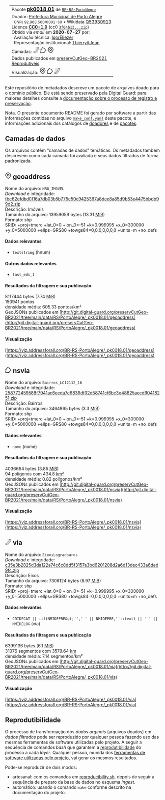 <aside>
<table align="right" style="padding: 1em">
<tr><td>Pacote <a target="_git" title="link canônico para o git deste pacote" href="http://git.digital-guard.org/preserv-BR/blob/main/data/RS/PortoAlegre/_pk0018.01"><big><b>pk0018.01</b></big></a> de <small><a target="_osmcodes" title="Jurisdição" href="https://osm.codes/BR-RS-PortoAlegre">BR-RS-PortoAlegre</a></small>
</td></tr>
<tr><td>
Doador: <a rel="external" target="_doador" href="https://prefeitura.poa.br/">Prefeitura Municipal de Porto Alegre</a>
<br/>&nbsp; <small>CNPJ 92.963.560/0001-60</small> • Wikidata <a rel="external" target="_doador" title="link descritor Wikidata do doador" href="https://www.wikidata.org/wiki/Q53930913">Q53930913</a></small><br/>
Licença <a rel="external" target="_doador" href="https://creativecommons.org/publicdomain/zero/1.0/"><b>CC0-1.0</b></a> (cc0 <a title="SHA256 3f04b132268e9924262327225ea8ac0914eb411307747ad93f19333e0d7d15dc.zip" href="http://dl.digital-guard.org/3f04b132268e9924262327225ea8ac0914eb411307747ad93f19333e0d7d15dc.zip"><code>3f04b13...zip</code></a>)<br/>
Obtido via <i>email</i> em <b>2020-07-27</b> por:
<br/>&nbsp; Avaliação técnica: <a rel="external" target="_gitPerson" title="usuário Git" href="https://github.com/IgorEliezer">IgorEliezer</a>
<br/>&nbsp; Representação institucional: <a rel="external" target="_gitPerson" title="usuário Git" href="https://github.com/ThierryAJean">ThierryAJean</a><br/>
</td></tr>
<tr><td>Camadas: <a title="via" href="#-via"><img src="https://raw.githubusercontent.com/digital-guard/preserv/main/docs/assets/layerIcon-via.png" alt="via" width="20"/></a> <a title="nsvia" href="#-nsvia"><img src="https://raw.githubusercontent.com/digital-guard/preserv/main/docs/assets/layerIcon-nsvia.png" alt="nsvia" width="20"/></a> <a title="geoaddress" href="#-geoaddress"><img src="https://raw.githubusercontent.com/digital-guard/preserv/main/docs/assets/layerIcon-geoaddress.png" alt="geoaddress" width="20"/></a> </td></tr>
<tr><td>Dados publicados em <a href="http://git.digital-guard.org/preservCutGeo-BR2021/tree/main/data/RS/PortoAlegre/_pk0018.01">preservCutGeo-BR2021</a><br/><a href="#reprodutibilidade">Reprodutíveis</a></td></tr>
<tr><td>Visualização: <a title="geoaddress" href="https://viz.addressforall.org/BR-RS-PortoAlegre/_pk0018.01/geoaddress"><img src="https://raw.githubusercontent.com/digital-guard/preserv/main/docs/assets/layerIcon-geoaddress.png" alt="geoaddress" width="20"/></a> <a title="nsvia" href="https://viz.addressforall.org/BR-RS-PortoAlegre/_pk0018.01/nsvia"><img src="https://raw.githubusercontent.com/digital-guard/preserv/main/docs/assets/layerIcon-nsvia.png" alt="nsvia" width="20"/></a> <a title="via" href="https://viz.addressforall.org/BR-RS-PortoAlegre/_pk0018.01/via"><img src="https://raw.githubusercontent.com/digital-guard/preserv/main/docs/assets/layerIcon-via.png" alt="via" width="20"/></a> </td></tr>
</table>
</aside>

<section>

Este repositório de metadados descreve um pacote de arquivos doado para o domínio público. Ele está sendo preservado pela Digital Guard: para maiores detalhes consulte a [documentação sobre o processo de registro e preservação](https://wiki.addressforall.org/doc/Documentação_Digital-guard).

Nota. O presente documento README foi gerado por software a partir das informações contidas no arquivo [`make_conf.yaml`](http://git.digital-guard.org/preserv-BR/blob/main/data/RS/PortoAlegre/_pk0018.01/make_conf.yaml) deste pacote, e informações adicionais dos catálogos de [doadores](https://git.digital-guard.org/preserv-BR/blob/main/data/donor.csv) e de [pacotes](https://git.digital-guard.org/preserv-BR/blob/main/data/donatedPack.csv).

# Camadas de dados

Os arquivos contêm "camadas de dados" temáticas. Os metadados também descrevem como cada camada foi avaliada e seus dados filtrados de forma padronizada.

## <img src="https://raw.githubusercontent.com/digital-guard/preserv/main/docs/assets/layerIcon-geoaddress.png" alt="geoaddress" width="20"/> geoaddress

Nome do arquivo: `NRO_IMOVEL`<br/>*Download* e integridade: [fbc62efdbd0f16a7db03b5b775c50c9425367a8dee8a85d9b53e4475bbdb99d2.zip](http://dl.digital-guard.org/fbc62efdbd0f16a7db03b5b775c50c9425367a8dee8a85d9b53e4475bbdb99d2.zip)<br/>Descrição: Imóveis<br/>Tamanho do arquivo: 13959059 bytes (13.31 <abbr title="mebibyte">MiB</abbr>)<br/>Formato: shp<br/>SRID: +proj=tmerc +lat_0=0 +lon_0=-51 +k=0.999995 +x_0=300000 +y_0=5000000 +ellps=GRS80 +towgs84=0,0,0,0,0,0,0 +units=m +no_defs

#### Dados relevantes
* `textstring` (hnum)

#### Outros dados relevantes
* `last_edi_1`

#### Resultados da filtragem e sua publicação
8117444 bytes (7.74 <abbr title="mebibyte">MiB</abbr>)<br/>150941 pontos<br/>densidade média: 605.33 pontos/km²<br/>GeoJSONs publicados em [http://git.digital-guard.org/preservCutGeo-BR2021/tree/main/data/RS/PortoAlegre/_pk0018.01/geoaddress](http://git.digital-guard.org/preservCutGeo-BR2021/tree/main/data/RS/PortoAlegre/_pk0018.01/geoaddress)

#### Visualização
[https://viz.addressforall.org/BR-RS-PortoAlegre/_pk0018.01/geoaddress](https://viz.addressforall.org/BR-RS-PortoAlegre/_pk0018.01/geoaddress)
## <img src="https://raw.githubusercontent.com/digital-guard/preserv/main/docs/assets/layerIcon-nsvia.png" alt="nsvia" width="20"/> nsvia

Nome do arquivo: `Bairros_LC12112_16`<br/>*Download* e integridade: [258772459588f7941ac6eeda7c6839df02d58741cf6bc3e48825aecd60418251.zip](http://dl.digital-guard.org/258772459588f7941ac6eeda7c6839df02d58741cf6bc3e48825aecd60418251.zip)<br/>Descrição: Bairros<br/>Tamanho do arquivo: 3464865 bytes (3.3 <abbr title="mebibyte">MiB</abbr>)<br/>Formato: shp<br/>SRID: +proj=tmerc +lat_0=0 +lon_0=-51 +k=0.999995 +x_0=300000 +y_0=5000000 +ellps=GRS80 +towgs84=0,0,0,0,0,0,0 +units=m +no_defs

#### Dados relevantes
* `nome` (nome)

#### Resultados da filtragem e sua publicação
4036694 bytes (3.85 <abbr title="mebibyte">MiB</abbr>)<br/>94 polígonos com 434.8 <abbr title="quilômetros quadrados">km²</abbr><br/>densidade média: 0.82 polígonos/km²<br/>GeoJSONs publicados em [http://git.digital-guard.org/preservCutGeo-BR2021/tree/main/data/RS/PortoAlegre/_pk0018.01/nsvia](http://git.digital-guard.org/preservCutGeo-BR2021/tree/main/data/RS/PortoAlegre/_pk0018.01/nsvia)

#### Visualização
[https://viz.addressforall.org/BR-RS-PortoAlegre/_pk0018.01/nsvia](https://viz.addressforall.org/BR-RS-PortoAlegre/_pk0018.01/nsvia)
## <img src="https://raw.githubusercontent.com/digital-guard/preserv/main/docs/assets/layerIcon-via.png" alt="via" width="20"/> via

Nome do arquivo: `EixosLogradouros`<br/>*Download* e integridade: [c35e3b2825d3da122a74c6c8dd5f3157a3bd6201208d2a6d13dec433a6ded9fc.zip](http://dl.digital-guard.org/c35e3b2825d3da122a74c6c8dd5f3157a3bd6201208d2a6d13dec433a6ded9fc.zip)<br/>Descrição: Eixos<br/>Tamanho do arquivo: 7306124 bytes (6.97 <abbr title="mebibyte">MiB</abbr>)<br/>Formato: shp<br/>SRID: +proj=tmerc +lat_0=0 +lon_0=-51 +k=0.999995 +x_0=300000 +y_0=5000000 +ellps=GRS80 +towgs84=0,0,0,0,0,0,0 +units=m +no_defs

#### Dados relevantes
* `CDIDECAT || iif(NMIDEPRE&gt;'',' ' || NMIDEPRE,''::text) || ' ' || NMIDELOG` (via)

#### Resultados da filtragem e sua publicação
6399136 bytes (6.1 <abbr title="mebibyte">MiB</abbr>)<br/>31076 segmentos com 3579.64 <abbr title="quilômetros">km</abbr><br/>densidade média: 7.14 segmentos/km²<br/>GeoJSONs publicados em [http://git.digital-guard.org/preservCutGeo-BR2021/tree/main/data/RS/PortoAlegre/_pk0018.01/via](http://git.digital-guard.org/preservCutGeo-BR2021/tree/main/data/RS/PortoAlegre/_pk0018.01/via)

#### Visualização
[https://viz.addressforall.org/BR-RS-PortoAlegre/_pk0018.01/via](https://viz.addressforall.org/BR-RS-PortoAlegre/_pk0018.01/via)

</section>
<section>

# Reprodutibilidade

O processo de transformação dos *dados orginais* (arquivos doados) em *dados filtrados* pode ser reproduzido por qualquer pessoa fazendo uso das mesmas ferramentas de software utilizadas pelo projeto. A seguir a sequência de comandos *bash* que garantem a [reprodutibilidade](https://en.wikipedia.org/wiki/Reproducibility) do processo a cada *layer*. Qualquer pessoa, munida dos [ferramentas de software utilizadas pelo projeto](https://git.AddressForAll.org/suporte/blob/master/docs/pt/infra.md#ambientes-e-ferramentas-de-uso-geral), vai gerar os mesmos resultados.

Pode-se reproduzir de dois modos:
* artesanal: com os comandos em [reproducibility.sh](http://git.digital-guard.org/preserv-BR/blob/main/data/RS/PortoAlegre/_pk0018.01/reproducibility.sh), depois de seguir a sequência de preparo da base de dados no esquema *ingest*.
* automático: usando o comando `make` conforme descrito na documentação do projeto.

</section>

